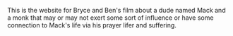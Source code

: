 This is the website for Bryce and Ben's film about a dude named Mack and a monk
that may or may not exert some sort of influence or have some connection to
Mack's life via his prayer lifer and suffering.

